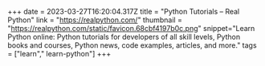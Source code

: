 +++
date = 2023-03-27T16:20:04.317Z
title = "Python Tutorials – Real Python"
link = "https://realpython.com/"
thumbnail = "https://realpython.com/static/favicon.68cbf4197b0c.png"
snippet="Learn Python online: Python tutorials for developers of all skill levels, Python books and courses, Python news, code examples, articles, and more."
tags = ["learn"," learn-python"]
+++
